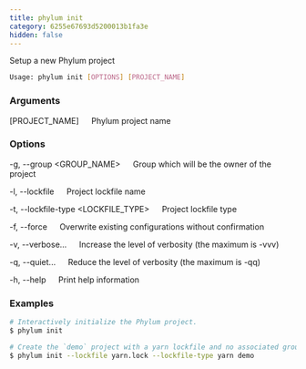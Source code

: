 ```yaml
---
title: phylum init
category: 6255e67693d5200013b1fa3e
hidden: false
---
```


Setup a new Phylum project

```sh
Usage: phylum init [OPTIONS] [PROJECT_NAME]
```

### Arguments

[PROJECT_NAME]
&emsp; Phylum project name

### Options

-g, --group <GROUP_NAME>
&emsp; Group which will be the owner of the project

-l, --lockfile <LOCKFILE>
&emsp; Project lockfile name

-t, --lockfile-type <LOCKFILE_TYPE>
&emsp; Project lockfile type

-f, --force
&emsp; Overwrite existing configurations without confirmation

-v, --verbose...
&emsp; Increase the level of verbosity (the maximum is -vvv)

-q, --quiet...
&emsp; Reduce the level of verbosity (the maximum is -qq)

-h, --help
&emsp; Print help information

### Examples

```sh
# Interactively initialize the Phylum project.
$ phylum init

# Create the `demo` project with a yarn lockfile and no associated group.
$ phylum init --lockfile yarn.lock --lockfile-type yarn demo
```
